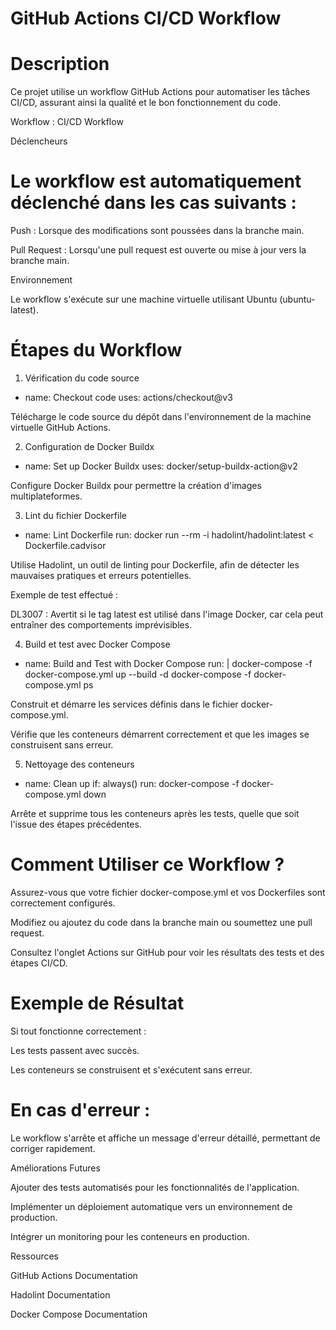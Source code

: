 # GitHub Actions CI/CD Workflow

# Description

Ce projet utilise un workflow GitHub Actions pour automatiser les tâches CI/CD, assurant ainsi la qualité et le bon fonctionnement du code.

Workflow : CI/CD Workflow

Déclencheurs

# Le workflow est automatiquement déclenché dans les cas suivants :

Push : Lorsque des modifications sont poussées dans la branche main.

Pull Request : Lorsqu'une pull request est ouverte ou mise à jour vers la branche main.

Environnement

Le workflow s'exécute sur une machine virtuelle utilisant Ubuntu (ubuntu-latest).

# Étapes du Workflow

1. Vérification du code source

- name: Checkout code
  uses: actions/checkout@v3

Télécharge le code source du dépôt dans l'environnement de la machine virtuelle GitHub Actions.

2. Configuration de Docker Buildx

- name: Set up Docker Buildx
  uses: docker/setup-buildx-action@v2

Configure Docker Buildx pour permettre la création d'images multiplateformes.

3. Lint du fichier Dockerfile

- name: Lint Dockerfile
  run: docker run --rm -i hadolint/hadolint:latest < Dockerfile.cadvisor

Utilise Hadolint, un outil de linting pour Dockerfile, afin de détecter les mauvaises pratiques et erreurs potentielles.

Exemple de test effectué :

DL3007 : Avertit si le tag latest est utilisé dans l'image Docker, car cela peut entraîner des comportements imprévisibles.

4. Build et test avec Docker Compose

- name: Build and Test with Docker Compose
  run: |
    docker-compose -f docker-compose.yml up --build -d
    docker-compose -f docker-compose.yml ps

Construit et démarre les services définis dans le fichier docker-compose.yml.

Vérifie que les conteneurs démarrent correctement et que les images se construisent sans erreur.

5. Nettoyage des conteneurs

- name: Clean up
  if: always()
  run: docker-compose -f docker-compose.yml down

Arrête et supprime tous les conteneurs après les tests, quelle que soit l'issue des étapes précédentes.

# Comment Utiliser ce Workflow ?

Assurez-vous que votre fichier docker-compose.yml et vos Dockerfiles sont correctement configurés.

Modifiez ou ajoutez du code dans la branche main ou soumettez une pull request.

Consultez l'onglet Actions sur GitHub pour voir les résultats des tests et des étapes CI/CD.

# Exemple de Résultat

Si tout fonctionne correctement :

Les tests passent avec succès.

Les conteneurs se construisent et s'exécutent sans erreur.

# En cas d'erreur :

Le workflow s'arrête et affiche un message d'erreur détaillé, permettant de corriger rapidement.

Améliorations Futures

Ajouter des tests automatisés pour les fonctionnalités de l'application.

Implémenter un déploiement automatique vers un environnement de production.

Intégrer un monitoring pour les conteneurs en production.

Ressources

GitHub Actions Documentation

Hadolint Documentation

Docker Compose Documentation
